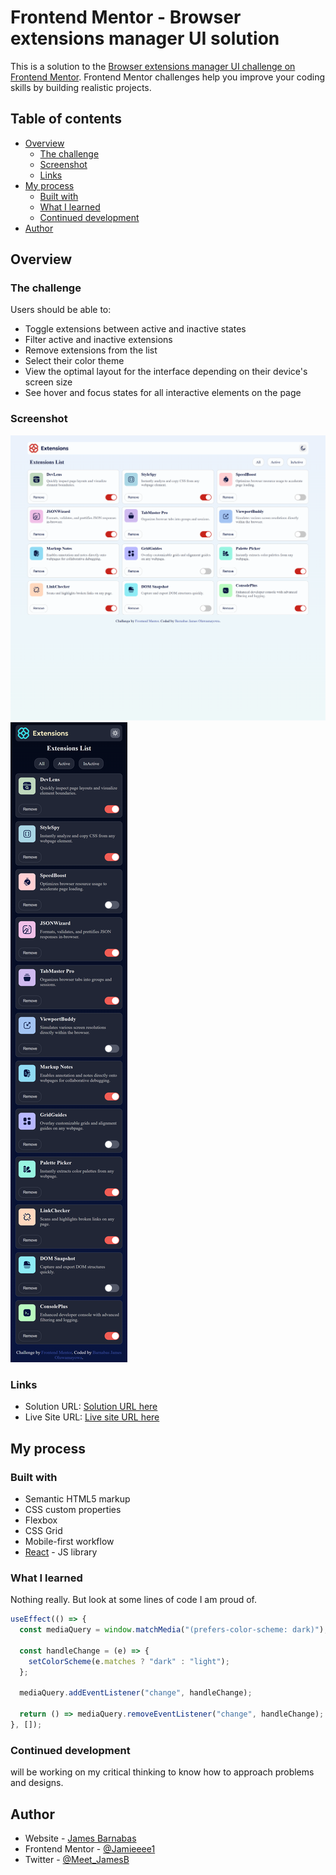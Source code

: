 # Frontend Mentor - Browser extensions manager UI solution

This is a solution to the [Browser extensions manager UI challenge on Frontend Mentor](https://www.frontendmentor.io/challenges/browser-extension-manager-ui-yNZnOfsMAp). Frontend Mentor challenges help you improve your coding skills by building realistic projects.

## Table of contents

- [Overview](#overview)
  - [The challenge](#the-challenge)
  - [Screenshot](#screenshot)
  - [Links](#links)
- [My process](#my-process)
  - [Built with](#built-with)
  - [What I learned](#what-i-learned)
  - [Continued development](#continued-development)
- [Author](#author)

## Overview

### The challenge

Users should be able to:

- Toggle extensions between active and inactive states
- Filter active and inactive extensions
- Remove extensions from the list
- Select their color theme
- View the optimal layout for the interface depending on their device's screen size
- See hover and focus states for all interactive elements on the page

### Screenshot

![Big screen](./localhost_5173_.png)
![Mobile (Iphone XR)](<./localhost_5173_(iPhone%20XR).png>)

### Links

- Solution URL: [Solution URL here](https://your-solution-url.com)
- Live Site URL: [Live site URL here](https://browser-extensions-manager-ui-main-red.vercel.app/)

## My process

### Built with

- Semantic HTML5 markup
- CSS custom properties
- Flexbox
- CSS Grid
- Mobile-first workflow
- [React](https://reactjs.org/) - JS library

### What I learned

Nothing really. But look at some lines of code I am proud of.

```js
useEffect(() => {
  const mediaQuery = window.matchMedia("(prefers-color-scheme: dark)");

  const handleChange = (e) => {
    setColorScheme(e.matches ? "dark" : "light");
  };

  mediaQuery.addEventListener("change", handleChange);

  return () => mediaQuery.removeEventListener("change", handleChange);
}, []);
```

### Continued development

will be working on my critical thinking to know how to approach problems and designs.

## Author

- Website - [James Barnabas](https://james-resume-three.vercel.app/)
- Frontend Mentor - [@Jamieeee1](https://www.frontendmentor.io/profile/Jamieeee1)
- Twitter - [@Meet_JamesB](https://www.twitter.com/Meet_JamesB)
